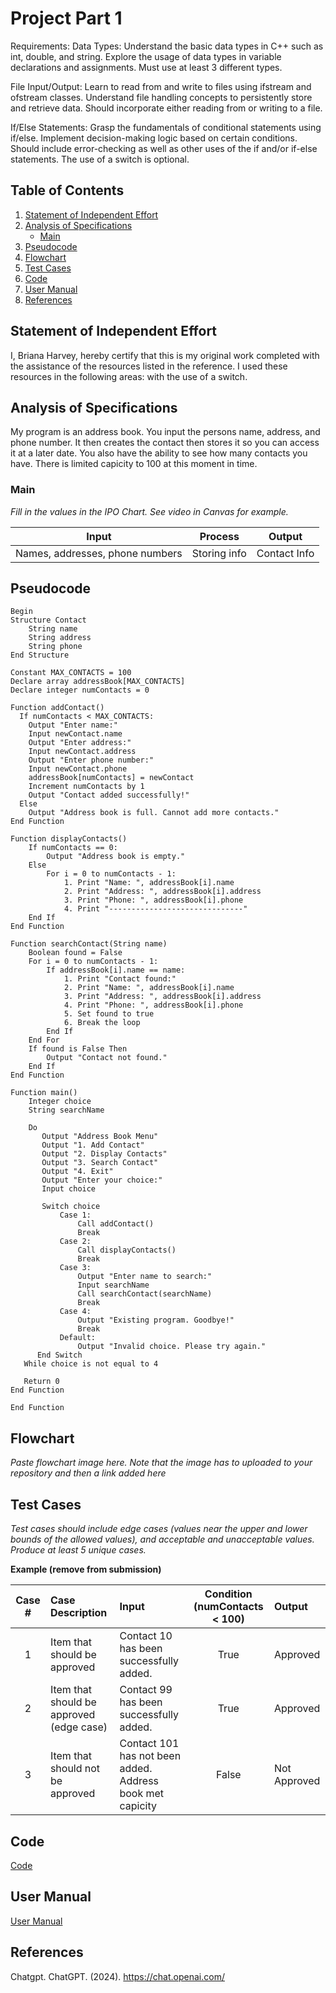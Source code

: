 # Project Part 1

Requirements:
Data Types:
Understand the basic data types in C++ such as int, double, and string.
Explore the usage of data types in variable declarations and assignments.
Must use at least 3 different types.

File Input/Output:
Learn to read from and write to files using ifstream and ofstream classes.
Understand file handling concepts to persistently store and retrieve data.
Should incorporate either reading from or writing to a file.

If/Else Statements:
Grasp the fundamentals of conditional statements using if/else.
Implement decision-making logic based on certain conditions.
Should include error-checking as well as other uses of the if and/or if-else statements.
The use of a switch is optional.

## Table of Contents
1. [Statement of Independent Effort](#statement-of-independent-effort)
1. [Analysis of Specifications](#analysis-of-specifications)
    - [Main](#main)
1. [Pseudocode](#pseudocode)
1. [Flowchart](#flowchart)
1. [Test Cases](#test-cases)
1. [Code](#code)
1. [User Manual](#user-guide)
1. [References](#references)

## Statement of Independent Effort

I, Briana Harvey, hereby certify that this is my original work completed with the assistance of the resources listed in the reference. I used these resources in the following areas: with the use of a switch.


## Analysis of Specifications

My program is an address book. You input the persons name, address, and phone number. It then creates the contact then stores it so you can access it at a later date. You also have the ability to see how many contacts you have. There is limited capicity to 100 at this moment in time.

### Main

_Fill in the values in the IPO Chart. See video in Canvas for example._

| Input                              | Process          | Output           |
| ---------------------------------- | ---------------- | ---------------- |
| Names, addresses, phone numbers    | Storing info     | Contact Info     |


## Pseudocode

```text=
Begin
Structure Contact
    String name
    String address
    String phone
End Structure

Constant MAX_CONTACTS = 100
Declare array addressBook[MAX_CONTACTS]
Declare integer numContacts = 0

Function addContact()
  If numContacts < MAX_CONTACTS:
    Output "Enter name:"
    Input newContact.name
    Output "Enter address:"
    Input newContact.address
    Output "Enter phone number:"
    Input newContact.phone
    addressBook[numContacts] = newContact
    Increment numContacts by 1
    Output "Contact added successfully!"
  Else
    Output "Address book is full. Cannot add more contacts."
End Function

Function displayContacts()
    If numContacts == 0:
        Output "Address book is empty."
    Else
        For i = 0 to numContacts - 1:
            1. Print "Name: ", addressBook[i].name
            2. Print "Address: ", addressBook[i].address
            3. Print "Phone: ", addressBook[i].phone
            4. Print "------------------------------"
    End If
End Function

Function searchContact(String name)
    Boolean found = False
    For i = 0 to numContacts - 1:
        If addressBook[i].name == name:
            1. Print "Contact found:"
            2. Print "Name: ", addressBook[i].name
            3. Print "Address: ", addressBook[i].address
            4. Print "Phone: ", addressBook[i].phone
            5. Set found to true
            6. Break the loop
        End If
    End For
    If found is False Then
        Output "Contact not found."
    End If
End Function

Function main()
    Integer choice
    String searchName

    Do
       Output "Address Book Menu"
       Output "1. Add Contact"
       Output "2. Display Contacts"
       Output "3. Search Contact"
       Output "4. Exit"
       Output "Enter your choice:"
       Input choice

       Switch choice
           Case 1:
               Call addContact()
               Break
           Case 2:
               Call displayContacts()
               Break
           Case 3:
               Output "Enter name to search:"
               Input searchName
               Call searchContact(searchName)
               Break
           Case 4:
               Output "Existing program. Goodbye!"
               Break
           Default:
               Output "Invalid choice. Please try again."
      End Switch
   While choice is not equal to 4

   Return 0
End Function

End Function
```

## Flowchart

_Paste flowchart image here. Note that the image has to uploaded to your repository and then a link added here_

[//]: <> (The syntax to add an image can be found here - https://www.markdownguide.org/basic-syntax/#images-1)

## Test Cases

_Test cases should include edge cases (values near the upper and lower bounds of the allowed values), and acceptable and unacceptable values. Produce at least 5 unique cases._

**Example (remove from submission)**

|Case #|Case Description|Input|Condition (numContacts < 100)|Output|
|:---:|:---|:---|:---:|:---|
|1|Item that should be approved|Contact 10 has been successfully added.|True |Approved|
|2|Item that should be approved (edge case)|Contact 99 has been successfully added. |True|Approved|
|3|Item that should not be approved|Contact 101 has not been added. Address book met capicity|False| Not Approved|


## Code

[Code](addressbook.cpp)

## User Manual

[User Manual](GUIDE.md) <br/>

## References

Chatgpt. ChatGPT. (2024). https://chat.openai.com/
